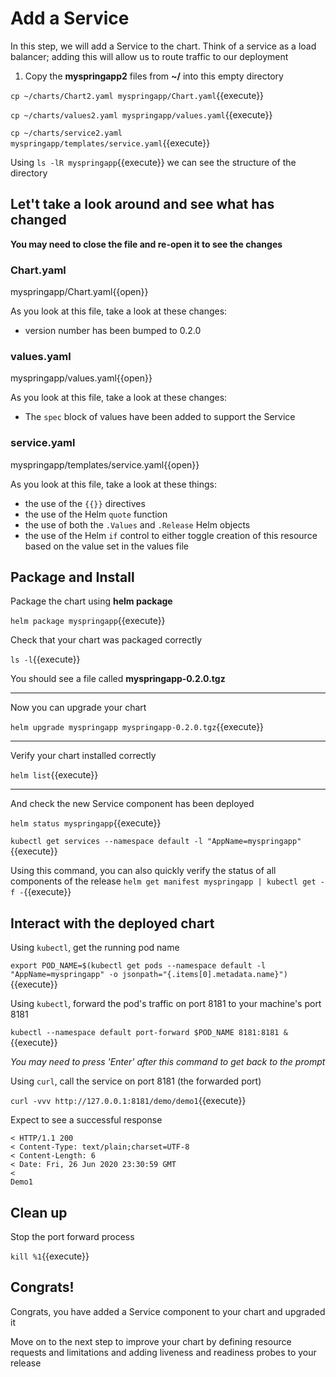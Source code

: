 # Add a Service

In this step, we will add a Service to the chart. Think of a service as a load balancer; adding this will allow us to route traffic to our deployment

1. Copy the **myspringapp2** files from **~/** into this empty directory

  `cp ~/charts/Chart2.yaml myspringapp/Chart.yaml`{{execute}}

  `cp ~/charts/values2.yaml myspringapp/values.yaml`{{execute}}

  `cp ~/charts/service2.yaml myspringapp/templates/service.yaml`{{execute}}

  Using `ls -lR myspringapp`{{execute}} we can see the structure of the directory

## Let't take a look around and see what has changed

**You may need to close the file and re-open it to see the changes**

### Chart.yaml

  myspringapp/Chart.yaml{{open}}

  As you look at this file, take a look at these changes:
  - version number has been bumped to 0.2.0

### values.yaml

  myspringapp/values.yaml{{open}}

  As you look at this file, take a look at these changes:
  - The `spec` block of values have been added to support the Service

### service.yaml

  myspringapp/templates/service.yaml{{open}}

  As you look at this file, take a look at these things:
  - the use of the `{{}}` directives
  - the use of the Helm `quote` function
  - the use of both the `.Values` and `.Release` Helm objects
  - the use of the Helm `if` control to either toggle creation of this resource based on the value set in the values file

## Package and Install

Package the chart using **helm package**

`helm package myspringapp`{{execute}}

Check that your chart was packaged correctly

`ls -l`{{execute}}

You should see a file called **myspringapp-0.2.0.tgz**

---

Now you can upgrade your chart

`helm upgrade myspringapp myspringapp-0.2.0.tgz`{{execute}}

---

Verify your chart installed correctly

`helm list`{{execute}}

---

And check the new Service component has been deployed

`helm status myspringapp`{{execute}}

`kubectl get services --namespace default -l "AppName=myspringapp"`{{execute}}

Using this command, you can also quickly verify the status of all components of the release
`helm get manifest myspringapp | kubectl get -f -`{{execute}}

## Interact with the deployed chart

Using `kubectl`, get the running pod name

`export POD_NAME=$(kubectl get pods --namespace default -l "AppName=myspringapp" -o jsonpath="{.items[0].metadata.name}")`{{execute}}

Using `kubectl`, forward the pod's traffic on port 8181 to your machine's port 8181

`kubectl --namespace default port-forward $POD_NAME 8181:8181 &`{{execute}}

*You may need to press 'Enter' after this command to get back to the prompt*

Using `curl`, call the service on port 8181 (the forwarded port)

`curl -vvv http://127.0.0.1:8181/demo/demo1`{{execute}}

Expect to see a successful response
```
< HTTP/1.1 200
< Content-Type: text/plain;charset=UTF-8
< Content-Length: 6
< Date: Fri, 26 Jun 2020 23:30:59 GMT
<
Demo1
```

## Clean up

Stop the port forward process

`kill %1`{{execute}}

## Congrats!

Congrats, you have added a Service component to your chart and upgraded it

Move on to the next step to improve your chart by defining resource requests and limitations and adding liveness and readiness probes to your release
